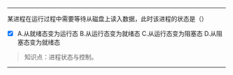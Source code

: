 ---
某进程在运行过程中需要等待从磁盘上读入数据，此时该进程的状态是（）
- [x] A.从就绪态变为运行态 B.从运行态变为就绪态 C.从运行态变为阻塞态 D.从阻塞态变为就绪态

> 知识点：进程状态与控制。

---